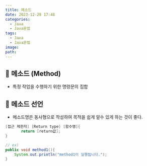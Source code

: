 ```yaml
---
title: 메소드
date: 2023-12-28 17:48
categories:
  - Java
  - Java문법
tags:
  - Java
  - Java문법
image: 
path:
---
```


## 🌈 메소드 (Method)
- 특정 작업을 수행하기 위한 명령문의 집합

## 🌈 메소드 선언
- 메소드명은 동사형으로 작성하여 목적을 쉽게 알수 있게 하는 것이 좋다.

```java
[접근 제한자] [Return type] [함수명]{
       return [return값];
}

// ex)
public void method1(){
	System.out.println("method1이 실행됩니다.");
}
```
